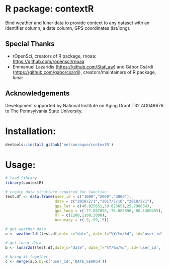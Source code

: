 # R package: contextR
Bind weather and lunar data to provide context to any dataset with an identifier column, a date column, GPS coordinates (lat/long).

## Special Thanks
- rOpenSci, creators of R package, rnoaa: https://github.com/ropensci/rnoaa
- Emmanuel Lazaridis (https://github.com/StatLaw) and Gábor Csárdi (https://github.com/gaborcsardi), creators/maintainers of R package, lunar

## Acknowledgements

Development supported by National Institute on Aging Grant T32 AG049676 to The Pennsylvania State University. 

# Installation:
```r
devtools::install_github('nelsonroque/contextR')

```

# Usage:

```r
# load library
library(contextR)

# create data structure required for function
test.df <- data.frame(user_id = c("1000","2000","3000"),
                      date = c("2018/2/1","2017/5/16","2018/2/1"),
                      gps_lat = c(40.825651,39.825651,25.790654),
                      gps_long = c(-77.887898,-76.887898,-80.1300455),
                      RT = c(1200,1100,3000),
                      Accuracy = c(.9,.99,.5))

# get weather data
a <- weather2df(test.df,date_c="date", date_f="%Y/%m/%d", id='user_id', lat='gps_lat', long='gps_long', radius=5, clean=F)

# get lunar data
b <- lunar2df(test.df,date_c="date", date_f="%Y/%m/%d", id='user_id', lat='gps_lat', long='gps_long')

# bring it together
c <- merge(a,b,by=c('user_id','DATE_SEARCH'))